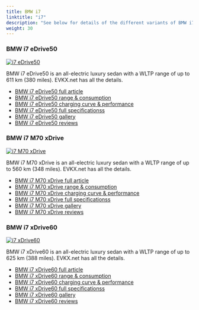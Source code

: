 ```yaml
---
title: BMW i7
linktitle: "i7"
description: "See below for details of the different variants of BMW i7"
weight: 30
---
```

### BMW i7 eDrive50

<a href="i7_edrive50/"><img src="https://media.evkx.net/multimedia/models/bmw/i7/i7_edrive50/main_1_st.jpg" class="img-fluid" alt="i7 eDrive50" ></a>

BMW i7 eDrive50 is an all-electric luxury sedan with a WLTP range of up to 611 km (380 miles). EVKX.net has all the details. 

- [BMW i7 eDrive50 full article](i7_edrive50/)
- [BMW i7 eDrive50 range & consumption](i7_edrive50/rangeandconsumption)
- [BMW i7 eDrive50 charging curve & performance](i7_edrive50/chargingcurve)
- [BMW i7 eDrive50 full specificationss](i7_edrive50/specifications)
- [BMW i7 eDrive50 gallery](i7_edrive50/gallery)
- [BMW i7 eDrive50 reviews](i7_edrive50/reviews)

### BMW i7 M70 xDrive

<a href="i7_m70_xdrive/"><img src="https://media.evkx.net/multimedia/models/bmw/i7/i7_m70_xdrive/main_1_st.jpg" class="img-fluid" alt="i7 M70 xDrive" ></a>

BMW i7 M70 xDrive is an all-electric luxury sedan with a WLTP range of up to 560 km (348 miles). EVKX.net has all the details. 

- [BMW i7 M70 xDrive full article](i7_m70_xdrive/)
- [BMW i7 M70 xDrive range & consumption](i7_m70_xdrive/rangeandconsumption)
- [BMW i7 M70 xDrive charging curve & performance](i7_m70_xdrive/chargingcurve)
- [BMW i7 M70 xDrive full specificationss](i7_m70_xdrive/specifications)
- [BMW i7 M70 xDrive gallery](i7_m70_xdrive/gallery)
- [BMW i7 M70 xDrive reviews](i7_m70_xdrive/reviews)

### BMW i7 xDrive60

<a href="i7_xdrive60/"><img src="https://media.evkx.net/multimedia/models/bmw/i7/i7_xdrive60/main_1_st.jpg" class="img-fluid" alt="i7 xDrive60" ></a>

BMW i7 xDrive60 is an all-electric luxury sedan with a WLTP range of up to 625 km (388 miles). EVKX.net has all the details. 

- [BMW i7 xDrive60 full article](i7_xdrive60/)
- [BMW i7 xDrive60 range & consumption](i7_xdrive60/rangeandconsumption)
- [BMW i7 xDrive60 charging curve & performance](i7_xdrive60/chargingcurve)
- [BMW i7 xDrive60 full specificationss](i7_xdrive60/specifications)
- [BMW i7 xDrive60 gallery](i7_xdrive60/gallery)
- [BMW i7 xDrive60 reviews](i7_xdrive60/reviews)

